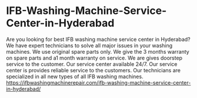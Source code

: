 # IFB-Washing-Machine-Service-Center-in-Hyderabad
 Are you looking for best IFB washing machine service center in Hyderabad? We have expert technicians to solve all major issues in your washing machines. We use original spare parts only. We give the 3 months warranty on spare parts and a1 month warranty on service. We are gives doorstep service to the customer. Our  service center available 24/7.  Our service   center is provides reliable service to the customers.  Our technicians are specialized in all new types of all IFB washing machines.  https://ifbwashingmachinerepair.com/ifb-washing-machine-service-center-in-hyderabad/
